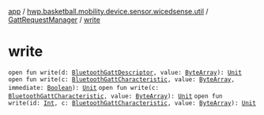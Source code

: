 [app](../../index.md) / [hwp.basketball.mobility.device.sensor.wicedsense.util](../index.md) / [GattRequestManager](index.md) / [write](.)

# write

`open fun write(d: `[`BluetoothGattDescriptor`](https://developer.android.com/reference/android/bluetooth/BluetoothGattDescriptor.html)`, value: `[`ByteArray`](https://kotlinlang.org/api/latest/jvm/stdlib/kotlin/-byte-array/index.html)`): `[`Unit`](https://kotlinlang.org/api/latest/jvm/stdlib/kotlin/-unit/index.html)
`open fun write(c: `[`BluetoothGattCharacteristic`](https://developer.android.com/reference/android/bluetooth/BluetoothGattCharacteristic.html)`, value: `[`ByteArray`](https://kotlinlang.org/api/latest/jvm/stdlib/kotlin/-byte-array/index.html)`, immediate: `[`Boolean`](https://kotlinlang.org/api/latest/jvm/stdlib/kotlin/-boolean/index.html)`): `[`Unit`](https://kotlinlang.org/api/latest/jvm/stdlib/kotlin/-unit/index.html)
`open fun write(c: `[`BluetoothGattCharacteristic`](https://developer.android.com/reference/android/bluetooth/BluetoothGattCharacteristic.html)`, value: `[`ByteArray`](https://kotlinlang.org/api/latest/jvm/stdlib/kotlin/-byte-array/index.html)`): `[`Unit`](https://kotlinlang.org/api/latest/jvm/stdlib/kotlin/-unit/index.html)
`open fun write(id: `[`Int`](https://kotlinlang.org/api/latest/jvm/stdlib/kotlin/-int/index.html)`, c: `[`BluetoothGattCharacteristic`](https://developer.android.com/reference/android/bluetooth/BluetoothGattCharacteristic.html)`, value: `[`ByteArray`](https://kotlinlang.org/api/latest/jvm/stdlib/kotlin/-byte-array/index.html)`): `[`Unit`](https://kotlinlang.org/api/latest/jvm/stdlib/kotlin/-unit/index.html)